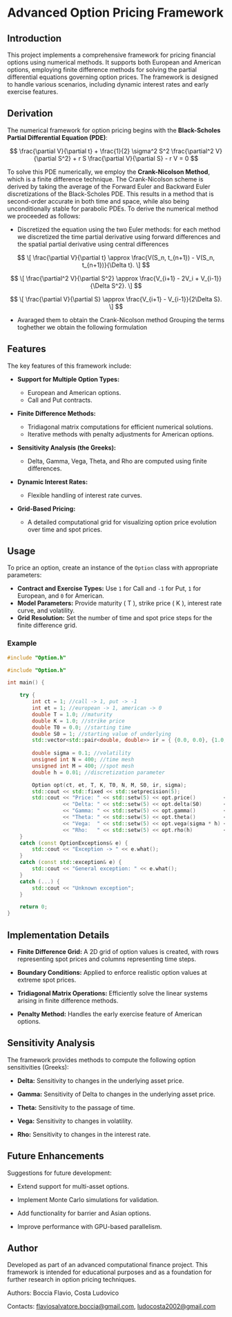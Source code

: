 # Advanced Option Pricing Framework

## Introduction

This project implements a comprehensive framework for pricing financial options using numerical methods. It supports both European and American options, employing finite difference methods for solving the partial differential equations governing option prices. The framework is designed to handle various scenarios, including dynamic interest rates and early exercise features.

## Derivation

The numerical framework for option pricing begins with the **Black-Scholes Partial Differential Equation (PDE)**:

$$
\frac{\partial V}{\partial t} + \frac{1}{2} \sigma^2 S^2 \frac{\partial^2 V}{\partial S^2} + r S \frac{\partial V}{\partial S} - r V = 0
$$

To solve this PDE numerically, we employ the **Crank-Nicolson Method**, which is a finite difference technique. The Crank-Nicolson scheme is derived by taking the average of the Forward Euler and Backward Euler discretizations of the Black-Scholes PDE. This results in a method that is second-order accurate in both time and space, while also being unconditionally stable for parabolic PDEs.
To derive the numerical method we proceeded as follows:
- Discretized the equation using the two Euler methods: for each method we discretized the time partial derivative using forward differences and the spatial partial derivative using central differences

$$
\[
\frac{\partial V}{\partial t} \approx \frac{V(S_n, t_{n+1}) - V(S_n, t_{n+1})}{\Delta t}.
\]
$$

$$
\[
\frac{\partial^2 V}{\partial S^2} \approx \frac{V_{i+1} - 2V_i + V_{i-1}}{\Delta S^2}.
\]
$$

$$
\[
\frac{\partial V}{\partial S} \approx \frac{V_{i+1} - V_{i-1}}{2\Delta S}.
\]
$$

- Avaraged them to obtain the Crank-Nicolson method
Grouping the terms toghether we obtain the following formulation

## Features

The key features of this framework include:

- **Support for Multiple Option Types:**
  - European and American options.
  - Call and Put contracts.

- **Finite Difference Methods:**
  - Tridiagonal matrix computations for efficient numerical solutions.
  - Iterative methods with penalty adjustments for American options.

- **Sensitivity Analysis (the Greeks):**
  - Delta, Gamma, Vega, Theta, and Rho are computed using finite differences.

- **Dynamic Interest Rates:**
  - Flexible handling of interest rate curves.

- **Grid-Based Pricing:**
  - A detailed computational grid for visualizing option price evolution over time and spot prices.

## Usage

To price an option, create an instance of the `Option` class with appropriate parameters:

- **Contract and Exercise Types:** Use `1` for Call and `-1` for Put, `1` for European, and `0` for American.
- **Model Parameters:** Provide maturity \( T \), strike price \( K \), interest rate curve, and volatility.
- **Grid Resolution:** Set the number of time and spot price steps for the finite difference grid.

### Example

```cpp
#include "Option.h"

#include "Option.h"

int main() {

	try {
		int ct = 1; //call -> 1, put -> -1
		int et = 1; //european -> 1, american -> 0
		double T = 1.0; //maturity
		double K = 1.0; //strike price
		double T0 = 0.0; //starting time
		double S0 = 1; //starting value of underlying
		std::vector<std::pair<double, double>> ir = { {0.0, 0.0}, {1.0, 0.0212} }; //discrete interest rate curve
		
		double sigma = 0.1; //volatility
		unsigned int N = 400; //time mesh
		unsigned int M = 400; //spot mesh
		double h = 0.01; //discretization parameter

		Option opt(ct, et, T, K, T0, N, M, S0, ir, sigma);
		std::cout << std::fixed << std::setprecision(5);
		std::cout << "Price: " << std::setw(5) << opt.price()         << std::endl
			      << "Delta: " << std::setw(5) << opt.delta(S0)       << std::endl
			      << "Gamma: " << std::setw(5) << opt.gamma()         << std::endl
			      << "Theta: " << std::setw(5) << opt.theta()         << std::endl
			      << "Vega:  " << std::setw(5) << opt.vega(sigma * h) << std::endl
			      << "Rho:   " << std::setw(5) << opt.rho(h)          << std::endl;
	}
	catch (const OptionExceptions& e) {
		std::cout << "Exception -> " << e.what();
	}
	catch (const std::exception& e) {
		std::cout << "General exception: " << e.what();
	}
	catch (...) {
		std::cout << "Unknown exception";
	}

    return 0;
}

```

## Implementation Details

- **Finite Difference Grid:** A 2D grid of option values is created, with rows representing spot prices and columns representing time steps.

- **Boundary Conditions:** Applied to enforce realistic option values at extreme spot prices.

- **Tridiagonal Matrix Operations:** Efficiently solve the linear systems arising in finite difference methods.

- **Penalty Method:** Handles the early exercise feature of American options.

## Sensitivity Analysis

The framework provides methods to compute the following option sensitivities (Greeks):

- **Delta:** Sensitivity to changes in the underlying asset price.

- **Gamma:** Sensitivity of Delta to changes in the underlying asset price.

- **Theta:** Sensitivity to the passage of time.

- **Vega:** Sensitivity to changes in volatility.

- **Rho:** Sensitivity to changes in the interest rate.

## Future Enhancements

Suggestions for future development:

- Extend support for multi-asset options.

- Implement Monte Carlo simulations for validation.

- Add functionality for barrier and Asian options.

- Improve performance with GPU-based parallelism.

## Author

Developed as part of an advanced computational finance project. This framework is intended for educational purposes and as a foundation for further research in option pricing techniques.

Authors: Boccia Flavio, Costa Ludovico

Contacts: flaviosalvatore.boccia@gmail.com, ludocosta2002@gmail.com


